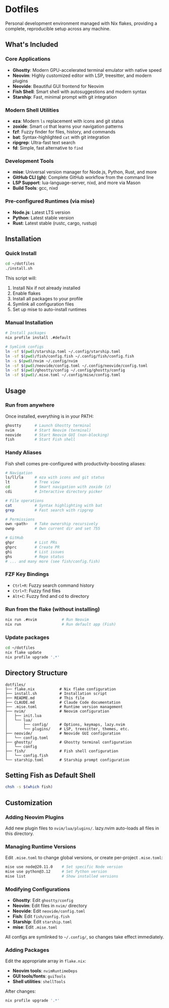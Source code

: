 # Dotfiles

Personal development environment managed with Nix flakes, providing a complete, reproducible setup across any machine.

## What's Included

### Core Applications
- **Ghostty**: Modern GPU-accelerated terminal emulator with native speed
- **Neovim**: Highly customized editor with LSP, treesitter, and modern plugins
- **Neovide**: Beautiful GUI frontend for Neovim
- **Fish Shell**: Smart shell with autosuggestions and modern syntax
- **Starship**: Fast, minimal prompt with git integration

### Modern Shell Utilities
- **eza**: Modern `ls` replacement with icons and git status
- **zoxide**: Smart `cd` that learns your navigation patterns
- **fzf**: Fuzzy finder for files, history, and commands
- **bat**: Syntax-highlighted `cat` with git integration
- **ripgrep**: Ultra-fast text search
- **fd**: Simple, fast alternative to `find`

### Development Tools
- **mise**: Universal version manager for Node.js, Python, Rust, and more
- **GitHub CLI (gh)**: Complete GitHub workflow from the command line
- **LSP Support**: lua-language-server, nixd, and more via Mason
- **Build Tools**: gcc, nixd

### Pre-configured Runtimes (via mise)
- **Node.js**: Latest LTS version
- **Python**: Latest stable version
- **Rust**: Latest stable (rustc, cargo, rustup)

## Installation

### Quick Install

```bash
cd ~/dotfiles
./install.sh
```

This script will:
1. Install Nix if not already installed
2. Enable flakes
3. Install all packages to your profile
4. Symlink all configuration files
5. Set up mise to auto-install runtimes

### Manual Installation

```bash
# Install packages
nix profile install .#default

# Symlink configs
ln -sf $(pwd)/starship.toml ~/.config/starship.toml
ln -sf $(pwd)/fish/config.fish ~/.config/fish/config.fish
ln -s $(pwd)/nvim ~/.config/nvim
ln -sf $(pwd)/neovide/config.toml ~/.config/neovide/config.toml
ln -sf $(pwd)/ghostty/config ~/.config/ghostty/config
ln -sf $(pwd)/.mise.toml ~/.config/mise/config.toml
```

## Usage

### Run from anywhere

Once installed, everything is in your PATH:

```bash
ghostty      # Launch Ghostty terminal
nvim         # Start Neovim (terminal)
neovide      # Start Neovim GUI (non-blocking)
fish         # Start Fish shell
```

### Handy Aliases

Fish shell comes pre-configured with productivity-boosting aliases:

```bash
# Navigation
ls/ll/la     # eza with icons and git status
lt           # Tree view
cd           # Smart navigation with zoxide (z)
cdi          # Interactive directory picker

# File operations
cat          # Syntax highlighting with bat
grep         # Fast search with ripgrep

# Permissions
own <path>   # Take ownership recursively
ownp         # Own current dir and set 755

# GitHub
ghpr         # List PRs
ghprc        # Create PR
ghi          # List issues
ghs          # Repo status
# ... and many more (see fish/config.fish)
```

### FZF Key Bindings

- `Ctrl+R`: Fuzzy search command history
- `Ctrl+T`: Fuzzy find files
- `Alt+C`: Fuzzy find and cd to directory

### Run from the flake (without installing)

```bash
nix run .#nvim           # Run Neovim
nix run                  # Run default app (Fish)
```

### Update packages

```bash
cd ~/dotfiles
nix flake update
nix profile upgrade '.*'
```

## Directory Structure

```
dotfiles/
├── flake.nix           # Nix flake configuration
├── install.sh          # Installation script
├── README.md           # This file
├── CLAUDE.md           # Claude Code documentation
├── .mise.toml          # Runtime version management
├── nvim/               # Neovim configuration
│   ├── init.lua
│   └── lua/
│       ├── config/     # Options, keymaps, lazy.nvim
│       └── plugins/    # LSP, treesitter, themes, etc.
├── neovide/            # Neovide GUI configuration
│   └── config.toml
├── ghostty/            # Ghostty terminal configuration
│   └── config
├── fish/               # Fish shell configuration
│   └── config.fish
└── starship.toml       # Starship prompt configuration
```

## Setting Fish as Default Shell

```bash
chsh -s $(which fish)
```

## Customization

### Adding Neovim Plugins
Add new plugin files to `nvim/lua/plugins/`. lazy.nvim auto-loads all files in this directory.

### Managing Runtime Versions
Edit `.mise.toml` to change global versions, or create per-project `.mise.toml`:

```bash
mise use node@20.11.0    # Set specific Node version
mise use python@3.12     # Set Python version
mise list                # Show installed versions
```

### Modifying Configurations
- **Ghostty**: Edit `ghostty/config`
- **Neovim**: Edit files in `nvim/` directory
- **Neovide**: Edit `neovide/config.toml`
- **Fish**: Edit `fish/config.fish`
- **Starship**: Edit `starship.toml`
- **mise**: Edit `.mise.toml`

All configs are symlinked to `~/.config/`, so changes take effect immediately.

### Adding Packages
Edit the appropriate array in `flake.nix`:
- **Neovim tools**: `nvimRuntimeDeps`
- **GUI tools/fonts**: `guiTools`
- **Shell utilities**: `shellTools`

After changes:
```bash
nix profile upgrade '.*'
```

